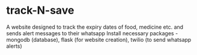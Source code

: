 # track-N-save
A website designed to track the expiry dates of food, medicine etc. and sends alert messages to their whatsapp
Install necessary packages - mongodb (database), flask (for website creation), twilio (to send whatsapp alerts)
